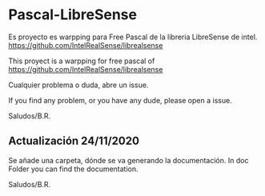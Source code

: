 # Pascal-LibreSense

Es proyecto es warpping para Free Pascal de la libreria LibreSense de intel. https://github.com/IntelRealSense/librealsense

This proyect is a warpping  for free pascal of https://github.com/IntelRealSense/librealsense

Cualquier problema o duda, abre un issue.

If you find any problem, or you have any dude, please open a issue.

Saludos/B.R.

## Actualización 24/11/2020

Se añade una carpeta, dónde se va generando la documentación. 
In doc Folder you can find the documentation.



Saludos/B.R.



